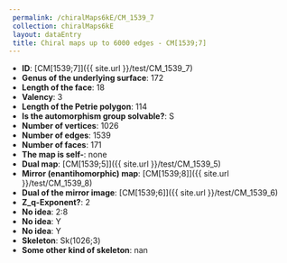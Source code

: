 ```yaml
--- 
 permalink: /chiralMaps6kE/CM_1539_7 
 collection: chiralMaps6kE
 layout: dataEntry
 title: Chiral maps up to 6000 edges - CM[1539;7]
---
```


- **ID**: [CM[1539;7]]({{ site.url }}/test/CM_1539_7)
- **Genus of the underlying surface**: 172
- **Length of the face**: 18
- **Valency**: 3
- **Length of the Petrie polygon**: 114
- **Is the automorphism group solvable?**: S
- **Number of vertices**: 1026
- **Number of edges**: 1539
- **Number of faces**: 171
- **The map is self-**: none
- **Dual map**: [CM[1539;5]]({{ site.url }}/test/CM_1539_5)
- **Mirror (enantihomorphic) map**: [CM[1539;8]]({{ site.url }}/test/CM_1539_8)
- **Dual of the mirror image**: [CM[1539;6]]({{ site.url }}/test/CM_1539_6)
- **Z_q-Exponent?**: 2
- **No idea**:  2:8
- **No idea**: Y
- **No idea**: Y
- **Skeleton**: Sk(1026;3)
- **Some other kind of skeleton**: nan
